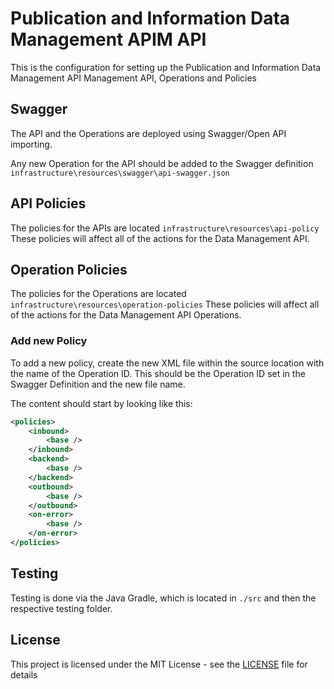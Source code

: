 #  Publication and Information Data Management APIM API

This is the configuration for setting up the Publication and Information Data Management API Management API, Operations and Policies


## Swagger

The API and the Operations are deployed using Swagger/Open API importing.

Any new Operation for the API should be added to the Swagger definition `infrastructure\resources\swagger\api-swagger.json`

## API Policies

The policies for the APIs are located `infrastructure\resources\api-policy`
These policies will affect all of the actions for the Data Management API.

## Operation Policies

The policies for the Operations are located `infrastructure\resources\operation-policies`
These policies will affect all of the actions for the Data Management API Operations.

### Add new Policy
To add a new policy, create the new XML file within the source location with the name of the Operation ID.
This should be the Operation ID set in the Swagger Definition and the new file name.

The content should start by looking like this:
```XML
<policies>
    <inbound>
        <base />
    </inbound>
    <backend>
        <base />
    </backend>
    <outbound>
        <base />
    </outbound>
    <on-error>
        <base />
    </on-error>
</policies>
```

## Testing

Testing is done via the Java Gradle, which is located in `./src` and then the respective testing folder.

## License

This project is licensed under the MIT License - see the [LICENSE](LICENSE) file for details
